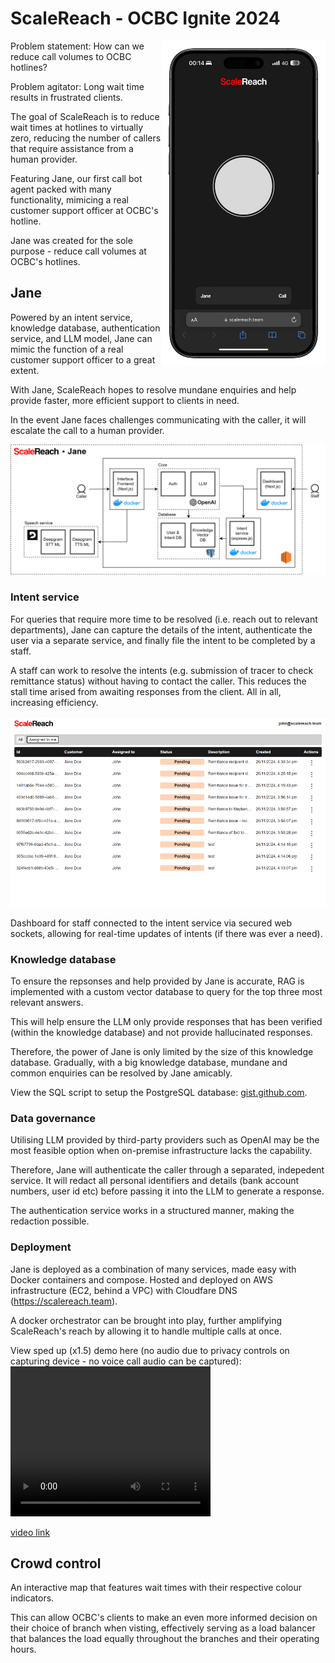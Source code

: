# ScaleReach - OCBC Ignite 2024

<section>
	<img align="right" src="/public/mock-portrait.png" height="520" alt="Screenshot of interface hosted live on https://scalereach.team">
	<div>
		<p>Problem statement: How can we reduce call volumes to OCBC hotlines?</p>
		<p>Problem agitator: Long wait time results in frustrated clients.</p>
		<p>The goal of ScaleReach is to reduce wait times at hotlines to virtually zero, reducing the number of callers that require assistance from a human provider.</p>
		<p>Featuring Jane, our first call bot agent packed with many functionality, mimicing a real customer support officer at OCBC's hotline.</p>
		<p>Jane was created for the sole purpose - reduce call volumes at OCBC's hotlines.</p>
	</div>
</section>

<section>
	<h2>Jane</h2>
	<p>Powered by an intent service, knowledge database, authentication service, and LLM model, Jane can mimic the function of a real customer support officer to a great extent.</p>
	<p>With Jane, ScaleReach hopes to resolve mundane enquiries and help provide faster, more efficient support to clients in need.</p>
	<p>In the event Jane faces challenges communicating with the caller, it will escalate the call to a human provider.</p>
	<img src="/public/jane-big.png" alt="Jane architecture diagram">
</section>

### Intent service
For queries that require more time to be resolved (i.e. reach out to relevant departments), Jane can capture the details of the intent, authenticate the user via a separate service, and finally file the intent to be completed by a staff.

A staff can work to resolve the intents (e.g. submission of tracer to check remittance status) without having to contact the caller. This reduces the stall time arised from awaiting responses from the client. All in all, increasing efficiency.

![Screenshot of intent dashboard](/public/dashboard.png)

Dashboard for staff connected to the intent service via secured web sockets, allowing for real-time updates of intents (if there was ever a need).

### Knowledge database
To ensure the repsonses and help provided by Jane is accurate, RAG is implemented with a custom vector database to query for the top three most relevant answers.

This will help ensure the LLM only provide responses that has been verified (within the knowledge database) and not provide hallucinated responses.

Therefore, the power of Jane is only limited by the size of this knowledge database. Gradually, with a big knowledge database, mundane and common enquiries can be resolved by Jane amicably.

View the SQL script to setup the PostgreSQL database: [gist.github.com](https://gist.github.com/ballgoesvroomvroom/47db0c9e9d3a064873367ac43d62b6c2).

### Data governance
Utilising LLM provided by third-party providers such as OpenAI may be the most feasible option when on-premise infrastructure lacks the capability.

Therefore, Jane will authenticate the caller through a separated, indepedent service. It will redact all personal identifiers and details (bank account numbers, user id etc) before passing it into the LLM to generate a response.

The authentication service works in a structured manner, making the redaction possible.

### Deployment
Jane is deployed as a combination of many services, made easy with Docker containers and compose.
Hosted and deployed on AWS infrastructure (EC2, behind a VPC) with Cloudfare DNS (https://scalereach.team).

A docker orchestrator can be brought into play, further amplifying ScaleReach's reach by allowing it to handle multiple calls at once.

View sped up (x1.5) demo here (no audio due to privacy controls on capturing device - no voice call audio can be captured):
<video width="320" height="240" controls>
	<source src="/public/demo.mp4" type="video/mp4" alt="Sped up 1.5x demo of ScaleReach hosted live on https://scalereach.team">
</video>

[video link](/public/demo.mp4)


## Crowd control
An interactive map that features wait times with their respective colour indicators.

This can allow OCBC's clients to make an even more informed decision on their choice of branch when visting, effectively serving as a load balancer that balances the load equally throughout the branches and their operating hours.